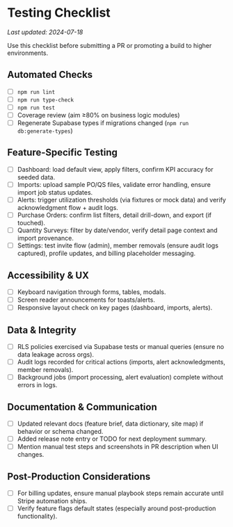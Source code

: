 # Testing Checklist

_Last updated: 2024-07-18_

Use this checklist before submitting a PR or promoting a build to higher environments.

## Automated Checks

- [ ] `npm run lint`
- [ ] `npm run type-check`
- [ ] `npm run test`
- [ ] Coverage review (aim ≥80% on business logic modules)
- [ ] Regenerate Supabase types if migrations changed (`npm run db:generate-types`)

## Feature-Specific Testing

- [ ] Dashboard: load default view, apply filters, confirm KPI accuracy for seeded data.
- [ ] Imports: upload sample PO/QS files, validate error handling, ensure import job status updates.
- [ ] Alerts: trigger utilization thresholds (via fixtures or mock data) and verify acknowledgment flow + audit logs.
- [ ] Purchase Orders: confirm list filters, detail drill-down, and export (if touched).
- [ ] Quantity Surveys: filter by date/vendor, verify detail page context and import provenance.
- [ ] Settings: test invite flow (admin), member removals (ensure audit logs captured), profile updates, and billing placeholder messaging.

## Accessibility & UX

- [ ] Keyboard navigation through forms, tables, modals.
- [ ] Screen reader announcements for toasts/alerts.
- [ ] Responsive layout check on key pages (dashboard, imports, alerts).

## Data & Integrity

- [ ] RLS policies exercised via Supabase tests or manual queries (ensure no data leakage across orgs).
- [ ] Audit logs recorded for critical actions (imports, alert acknowledgments, member removals).
- [ ] Background jobs (import processing, alert evaluation) complete without errors in logs.

## Documentation & Communication

- [ ] Updated relevant docs (feature brief, data dictionary, site map) if behavior or schema changed.
- [ ] Added release note entry or TODO for next deployment summary.
- [ ] Mention manual test steps and screenshots in PR description when UI changes.

## Post-Production Considerations

- [ ] For billing updates, ensure manual playbook steps remain accurate until Stripe automation ships.
- [ ] Verify feature flags default states (especially around post-production functionality).
